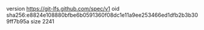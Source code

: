version https://git-lfs.github.com/spec/v1
oid sha256:e8824e108880bfbe6b0591360f08dc1e11a9ee253466ed1dfb2b3b309ff7b95a
size 2241
